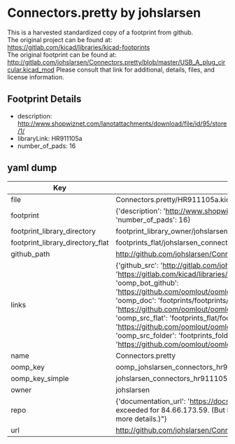 # Connectors.pretty by johslarsen  
This is a harvested standardized copy of a footprint from github.  
The original project can be found at:  
https://gitlab.com/kicad/libraries/kicad-footprints  
The original footprint can be found at:
http://gitlab.com/johslarsen/Connectors.pretty/blob/master/USB_A_plug_circular.kicad_mod
Please consult that link for additional, details, files, and license information.  
## Footprint Details
* description: http://www.shopwiznet.com/lanotattachments/download/file/id/95/store/1/  
* libraryLink: HR911105a  
* number_of_pads: 16  
## yaml dump  
| Key | Value |  
| --- | --- |  
| file | Connectors.pretty/HR911105a.kicad_mod |  
| footprint | {'description': 'http://www.shopwiznet.com/lanotattachments/download/file/id/95/store/1/', 'libraryLink': 'HR911105a', 'number_of_pads': 16} |  
| footprint_library_directory | footprint_library_owner/johslarsen_Connectors.pretty |  
| footprint_library_directory_flat | footprints_flat/johslarsen_connectors_hr911105a/working |  
| github_path | http://github.com/johslarsen/Connectors.pretty/blob/master/HR911105a.kicad_mod |  
| links | {'github_src': 'http://gitlab.com/johslarsen/Connectors.pretty/blob/master/USB_A_plug_circular.kicad_mod', 'github_src_repo': 'https://gitlab.com/kicad/libraries/kicad-footprints', 'oomp_bot': 'footprints/johslarsen_connectors_hr911105a/working', 'oomp_bot_github': 'https://github.com/oomlout/oomlout_oomp_footprint_bot/tree/main/footprints/johslarsen_connectors_hr911105a/working', 'oomp_doc': 'footprints/footprints/johslarsen/Connectors/HR911105a/working/', 'oomp_doc_github': 'https://github.com/oomlout/oomlout_oomp_footprint_doc/tree/main/footprints/footprints/johslarsen/Connectors/HR911105a/working', 'oomp_src_flat': 'footprints_flat/footprints_flat/johslarsen_connectors_hr911105a/working', 'oomp_src_flat_github': 'https://github.com/oomlout/oomlout_oomp_footprint_src/tree/main/footprints_flat/johslarsen_connectors_hr911105a/working', 'oomp_src_folder': 'footprints_folder/footprints_folder/johslarsen/Connectors/HR911105a/working', 'oomp_src_folder_github': 'https://github.com/oomlout/oomlout_oomp_footprint_src/tree/main/footprints_folder/johslarsen/Connectors/HR911105a/working'} |  
| name | Connectors.pretty |  
| oomp_key | oomp_johslarsen_connectors_hr911105a |  
| oomp_key_simple | johslarsen_connectors_hr911105a |  
| owner | johslarsen |  
| repo | {'documentation_url': 'https://docs.github.com/rest/overview/resources-in-the-rest-api#rate-limiting', 'message': "API rate limit exceeded for 84.66.173.59. (But here's the good news: Authenticated requests get a higher rate limit. Check out the documentation for more details.)"} |  
| url | http://github.com/johslarsen/Connectors.pretty |  

